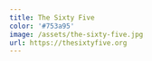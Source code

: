 ```yaml
---
title: The Sixty Five
color: '#753a95'
image: /assets/the-sixty-five.jpg
url: https://thesixtyfive.org
---
```

